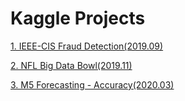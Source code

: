 # Kaggle Projects

[1. IEEE-CIS Fraud Detection(2019.09)](https://github.com/kt3472/kagglePJ/tree/master/fraud_detection)

[2. NFL Big Data Bowl(2019.11)](https://github.com/kt3472/kagglePJ/tree/master/NFL)

[3. M5 Forecasting - Accuracy(2020.03)](https://github.com/kt3472/kagglePJ/tree/master/walmart)
